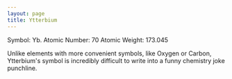 ```yaml
---
layout: page
title: Ytterbium
---
```

Symbol: Yb.
Atomic Number: 70
Atomic Weight: 173.045

Unlike elements with more convenient symbols, like Oxygen or Carbon, Ytterbium's symbol is incredibly
difficult to write into a funny chemistry joke punchline.
